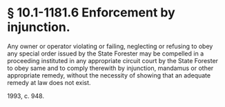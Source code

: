 # § 10.1-1181.6 Enforcement by injunction.

<p>Any owner or operator violating or failing, neglecting or refusing to obey any special order issued by the State Forester may be compelled in a proceeding instituted in any appropriate circuit court by the State Forester to obey same and to comply therewith by injunction, mandamus or other appropriate remedy, without the necessity of showing that an adequate remedy at law does not exist.</p><p>1993, c. 948.</p>